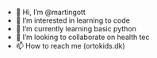 - 👋 Hi, I’m @martingott
- 👀 I’m interested in learning to code
- 🌱 I’m currently learning basic python
- 💞️ I’m looking to collaborate on health tec
- 📫 How to reach me (ortokids.dk)

<!---
martingott/martingott is a ✨ special ✨ repository because its `README.md` (this file) appears on your GitHub profile.
You can click the Preview link to take a look at your changes.
--->
